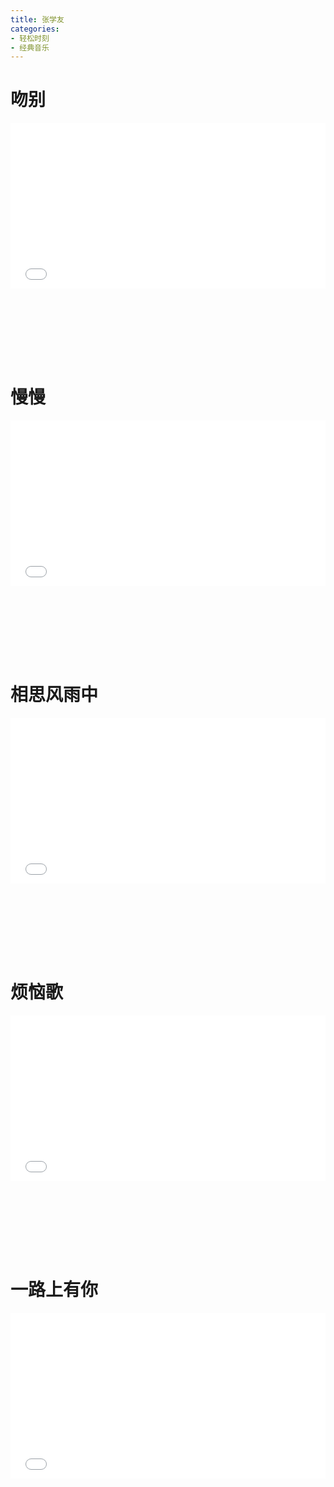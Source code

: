 ```yaml
---
title: 张学友
categories: 
- 轻松时刻
- 经典音乐
---
```


# 吻别

<div style="position: relative; width: 100%; height: 0; padding-bottom: 75%;">
<iframe src="//player.bilibili.com/player.html?aid=87530312&bvid=BV1Z7411871i&cid=149555942&page=1&high_quality=1&danmaku=0" scrolling="no" border="0" frameborder="no" framespacing="0" allowfullscreen="true" style="position: absolute; width: 100%; height: 70%; Left: 0; top: 0;"></iframe></div>

# 慢慢

<div style="position: relative; width: 100%; height: 0; padding-bottom: 75%;">
<iframe src="//player.bilibili.com/player.html?aid=421401266&bvid=BV1v3411k7bD&cid=436459216&page=1&high_quality=1&danmaku=0" scrolling="no" border="0" frameborder="no" framespacing="0" allowfullscreen="true" style="position: absolute; width: 100%; height: 70%; Left: 0; top: 0;"></iframe></div>

# 相思风雨中

<div style="position: relative; width: 100%; height: 0; padding-bottom: 75%;">
<iframe src="//player.bilibili.com/player.html?aid=763700311&bvid=BV1Ur4y1y7db&cid=428663852&page=1&high_quality=1&danmaku=0" scrolling="no" border="0" frameborder="no" framespacing="0" allowfullscreen="true" style="position: absolute; width: 100%; height: 70%; Left: 0; top: 0;"></iframe></div>

# 烦恼歌

<div style="position: relative; width: 100%; height: 0; padding-bottom: 75%;">
<iframe src="//player.bilibili.com/player.html?aid=731562&bvid=BV1ms411f7Ly&cid=1072539&page=1&high_quality=1&danmaku=0" scrolling="no" border="0" frameborder="no" framespacing="0" allowfullscreen="true" style="position: absolute; width: 100%; height: 70%; Left: 0; top: 0;"></iframe></div>

# 一路上有你

<div style="position: relative; width: 100%; height: 0; padding-bottom: 75%;">
<iframe src="//player.bilibili.com/player.html?aid=632065800&bvid=BV1Lb4y1z7Xx&cid=380169570&page=1&high_quality=1&danmaku=0" scrolling="no" border="0" frameborder="no" framespacing="0" allowfullscreen="true" style="position: absolute; width: 100%; height: 70%; Left: 0; top: 0;"></iframe></div>